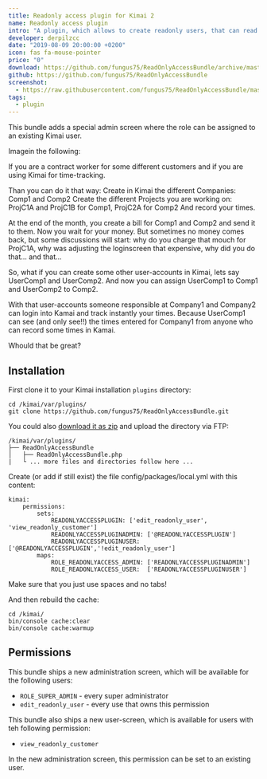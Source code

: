 ```yaml
---
title: Readonly access plugin for Kimai 2
name: Readonly access plugin
intro: "A plugin, which allows to create readonly users, that can read times recorded for a special company."
developer: derpilzcc
date: "2019-08-09 20:00:00 +0200"
icon: fas fa-mouse-pointer
price: "0"
download: https://github.com/fungus75/ReadOnlyAccessBundle/archive/master.zip
github: https://github.com/fungus75/ReadOnlyAccessBundle
screenshot: 
  - https://raw.githubusercontent.com/fungus75/ReadOnlyAccessBundle/master/screenshot.jpg
tags:
  - plugin
---
```


This bundle adds a special admin screen where the role can be assigned to an existing Kimai user.

Imagein the following:

If you are a contract worker for some different customers and if you are using Kimai for time-tracking.

Than you can do it that way: Create in Kimai the different Companies: Comp1 and Comp2
Create the different Projects you are working on: ProjC1A and ProjC1B for Comp1, ProjC2A for Comp2
And record your times.

At the end of the month, you create a bill for Comp1 and Comp2 and send it to them. Now you wait for your money.
But sometimes no money comes back, but some discussions will start: why do you charge that mouch for ProjC1A,
why was adjusting the loginscreen that expensive,
why did you do that... and that...

So, what if you can create some other user-accounts in Kimai, lets say UserComp1 and UserComp2. And now you can assign
UserComp1 to Comp1 and UserComp2 to Comp2.

With that user-accounts someone responsible at Company1 and Company2 can login into Kamai and track instantly your times. Because UserComp1 can 
see (and only see!!) the times entered for Company1 from anyone who can record some times in Kamai.

Whould that be great? 


## Installation

First clone it to your Kimai installation `plugins` directory:
```
cd /kimai/var/plugins/
git clone https://github.com/fungus75/ReadOnlyAccessBundle.git
```


You could also [download it as zip](https://github.com/fungus75/ReadOnlyAccessBundle/archive/master.zip) and upload the directory via FTP:

```
/kimai/var/plugins/
├── ReadOnlyAccessBundle
│   ├── ReadOnlyAccessBundle.php
|   └ ... more files and directories follow here ...
```



Create (or add if still exist) the file config/packages/local.yml
with this content:
```
kimai:
    permissions:
        sets:
            READONLYACCESSPLUGIN: ['edit_readonly_user', 'view_readonly_customer']
            READONLYACCESSPLUGINADMIN: ['@READONLYACCESSPLUGIN']
            READONLYACCESSPLUGINUSER:  ['@READONLYACCESSPLUGIN','!edit_readonly_user']
        maps:
            ROLE_READONLYACCESS_ADMIN: ['READONLYACCESSPLUGINADMIN']
            ROLE_READONLYACCESS_USER:  ['READONLYACCESSPLUGINUSER']
```
Make sure that you just use spaces and no tabs!


And then rebuild the cache: 
```
cd /kimai/
bin/console cache:clear
bin/console cache:warmup
```

## Permissions

This bundle ships a new administration screen, which will be available for the following users:

- `ROLE_SUPER_ADMIN` - every super administrator
- `edit_readonly_user` - every use that owns this permission 

This bundle also ships a new user-screen, which is available for users with teh following permission:

- `view_readonly_customer`

In the new administration screen, this permission can be set to an existing user.

